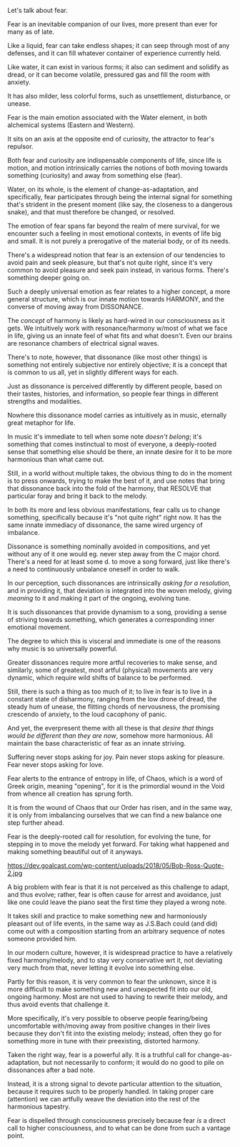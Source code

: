 Let's talk about fear.

Fear is an inevitable companion of our lives, more present than ever for many as of late.

Like a liquid, fear can take endless shapes; it can seep through most of any defenses, and it can fill whatever container of experience currently held.

Like water, it can exist in various forms; it also can sediment and solidify as dread, or it can become volatile, pressured gas and fill the room with anxiety.

It has also milder, less colorful forms, such as unsettlement, disturbance, or unease.

Fear is the main emotion associated with the Water element, in both alchemical systems (Eastern and Western).

It sits on an axis at the opposite end of curiosity, the attractor to fear's repulsor.

Both fear and curiosity are indispensable components of life, since life is motion, and motion intrinsically carries the notions of both moving towards something (curiosity) and away from something else (fear).

Water, on its whole, is the element of change-as-adaptation, and specifically, fear participates through being the internal signal for something that's strident in the present moment (like say, the closeness to a dangerous snake), and that must therefore be changed, or resolved.

The emotion of fear spans far beyond the realm of mere survival, for we encounter such a feeling in most emotional contexts, in events of life big and small. It is not purely a prerogative of the material body, or of its needs.

There's a widespread notion that fear is an extension of our tendencies to avoid pain and seek pleasure, but that's not quite right, since it's very common to avoid pleasure and seek pain instead, in various forms. There's something deeper going on.

Such a deeply universal emotion as fear relates to a higher concept, a more general structure, which is our innate motion towards HARMONY, and the converse of moving away from DISSONANCE.

The *concept* of harmony is likely as hard-wired in our consciousness as it gets. We intuitively work with resonance/harmony w/most of what we face in life, giving us an innate feel of what fits and what doesn't. Even our brains are resonance chambers of electrical signal waves.

There's to note, however, that dissonance (like most other things) is something not entirely subjective nor entirely objective; it is a concept that is common to us all, yet in slightly different ways for each.

Just as dissonance is perceived differently by different people, based on their tastes, histories, and information, so people fear things in different strengths and modalities.

Nowhere this dissonance model carries as intuitively as in music, eternally great metaphor for life.

In music it's immediate to tell when some note _doesn't belong_; it's something that comes instinctual to most of everyone, a deeply-rooted sense that something else should be there, an innate desire for it to be more harmonious than what came out.

Still, in a world without multiple takes, the obvious thing to do in the moment is to press onwards, trying to make the best of it, and use notes that bring that dissonance back into the fold of the harmony, that RESOLVE that particular foray and bring it back to the melody.

In both its more and less obvious manifestations, fear calls us to change something, specifically because it's "not quite right" right now. It has the same innate immediacy of dissonance, the same wired urgency of imbalance.

Dissonance is something nominally avoided in compositions, and yet without any of it one would eg. never step away from the C major chord. There's a need for at least some d. to move a song forward, just like there's a need to continuously unbalance oneself in order to walk.

In our perception, such dissonances are intrinsically *asking for a resolution*, and in providing it, that deviation is integrated into the woven melody, giving *meaning* to it and making it part of the ongoing, evolving tune.

It is such dissonances that provide dynamism to a song, providing a sense of striving towards something, which generates a corresponding inner emotional movement.

The degree to which this is visceral and immediate is one of the reasons why music is so universally powerful.

Greater dissonances require more artful recoveries to make sense, and similarly, some of greatest, most artful (physical) movements are very dynamic, which require wild shifts of balance to be performed.

Still, there is such a thing as too much of it; to live in fear is to live in a constant state of disharmony, ranging from the low drone of dread, the steady hum of unease, the flitting chords of nervousness, the promising crescendo of anxiety, to the loud cacophony of panic.

And yet, the everpresent theme with all these is that _desire that things would be different than they are now_, somehow more harmonious. All maintain the base characteristic of fear as an innate striving.

Suffering never stops asking for joy.
Pain never stops asking for pleasure.
Fear never stops asking for love.

Fear alerts to the entrance of entropy in life, of Chaos, which is a word of Greek origin, meaning "opening", for it is the primordial wound in the Void from whence all creation has sprung forth.

It is from the wound of Chaos that our Order has risen, and in the same way, it is only from imbalancing ourselves that we can find a new balance one step further ahead.

Fear is the deeply-rooted call for resolution, for evolving the tune, for stepping in to move the melody yet forward. For taking what happened and making something beautiful out of it anyways.

https://dev.goalcast.com/wp-content/uploads/2018/05/Bob-Ross-Quote-2.jpg

A big problem with fear is that it is not perceived as this challenge to adapt, and thus evolve; rather, fear is often cause for arrest and avoidance, just like one could leave the piano seat the first time they played a wrong note.

It takes skill and practice to make something new and harmoniously pleasant out of life events, in the same way as J.S.Bach could (and did) come out with a composition starting from an arbitrary sequence of notes someone provided him.

In our modern culture, however, it is widespread practice to have a relatively fixed harmony/melody, and to stay very conservative wrt it, not deviating very much from that, never letting it evolve into something else.

Partly for this reason, it is very common to fear the unknown, since it is more difficult to make something new and unexpected fit into our old, ongoing harmony. Most are not used to having to rewrite their melody, and thus avoid events that challenge it.

More specifically, it's very possible to observe people fearing/being uncomfortable with/moving away from positive changes in their lives because they don't fit into the existing melody; instead, often they go for something more in tune with their preexisting, distorted harmony.

Taken the right way, fear is a powerful ally. It is a truthful call for change-as-adaptation, but not necessarily to conform; it would do no good to pile on dissonances after a bad note.

Instead, it is a strong signal to devote particular attention to the situation, because it requires such to be properly handled. In taking proper care (attention) we can artfully weave the deviation into the rest of the harmonious tapestry.

Fear is dispelled through consciousness precisely because fear *is* a direct call to higher consciousness, and to what can be done from such a vantage point.